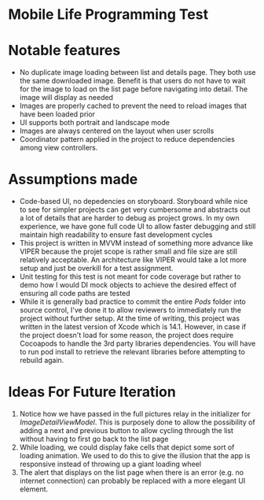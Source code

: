 # Mobile Life Programming Test

# Notable features
- No duplicate image loading between list and details page. They both use the same downloaded image. Benefit is that users do not have to wait for the image to load on the list page before navigating into detail. The image will display as needed
- Images are properly cached to prevent the need to reload images that have been loaded prior
- UI supports both portrait and landscape mode
- Images are always centered on the layout when user scrolls 
- Coordinator pattern applied in the project to reduce dependencies among view controllers.

# Assumptions made
- Code-based UI, no depedencies on storyboard. Storyboard while nice to see for simpler projects can get very cumbersome and abstracts out a lot of details that are harder to debug as project grows. In my own experience, we have gone full code UI to allow faster debugging and still maintain high readability to ensure fast development cycles
- This project is written in MVVM instead of something more advance like VIPER because the projet scope is rather small and file size are still relatively acceptable. An architecture like VIPER would take a lot more setup and just be overkill for a test assignment. 
- Unit testing for this test is not meant for code coverage but rather to demo how I would DI mock objects to achieve the desired effect of ensuring all code paths are tested
- While it is generally bad practice to commit the entire *Pods* folder into source control, I've done it to allow reviewers to immediately run the project without further setup. At the time of writing, this project was written in the latest version of Xcode which is 14.1. However, in case if the project doesn't load for some reason, the project does require Cocoapods to handle the 3rd party libraries dependencies. You will have to run pod install to retrieve the relevant libraries before attempting to rebuild again. 

# Ideas For Future Iteration
1. Notice how we have passed in the full pictures relay in the initializer for *ImageDetailViewModel*. This is purposely done to allow the possibility of adding a next and previous button to allow cycling through the list without having to first go back to the list page
2. While loading, we could display fake cells that depict some sort of loading animation. We used to do this to give the illusion that the app is responsive instead of throwing up a giant loading wheel
3. The alert that displays on the list page when there is an error (e.g. no internet connection) can probably be replaced with a more elegant UI element.
